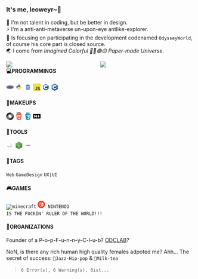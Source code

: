 ### It's me, leoweyr~:wave:

🌱 I'm not talent in coding, but be better in design.  
⚡ I'm a anti-anti-metaverse un-upon-eye antlike-explorer.  
💬 Is focusing on participating in the development codenamed `OdysseyWorld`, of course his core part is closed source.  
:earth_asia: I come from *Imagined Colorful 🔴🔵🟢🟡 Paper-made Universe*.

<img width="50%" align="right" src="https://github-readme-stats.vercel.app/api?username=leoweyr&show_icons=true&icon_color=0078e7&title_color=0078e7">
<img width="50%" align="right" src="https://github-readme-stats.vercel.app/api/top-langs/?username=leoweyr&layout=compact&hide_border=true&hide=html">

#### :computer:PROGRAMMINGS

<!-- languages:start -->
<!-- prettier-ignore-start -->
<!-- markdownlint-disable -->
<code><img height="20" src="https://raw.githubusercontent.com/github/explore/80688e429a7d4ef2fca1e82350fe8e3517d3494d/topics/php/php.png" alt="php" /></code>
<code><img height="20" src="https://raw.githubusercontent.com/github/explore/80688e429a7d4ef2fca1e82350fe8e3517d3494d/topics/python/python.png" alt="python" /></code>
<code><img height="20" src="https://raw.githubusercontent.com/github/explore/80688e429a7d4ef2fca1e82350fe8e3517d3494d/topics/sql/sql.png" alt="sql" /></code>
<code><img height="20" src="https://raw.githubusercontent.com/github/explore/80688e429a7d4ef2fca1e82350fe8e3517d3494d/topics/javascript/javascript.png" alt="javascript" /></code>
<code><img height="20" src="https://raw.githubusercontent.com/github/explore/80688e429a7d4ef2fca1e82350fe8e3517d3494d/topics/c/c.png" alt="c" /></code>
<code><img height="20" src="https://raw.githubusercontent.com/github/explore/80688e429a7d4ef2fca1e82350fe8e3517d3494d/topics/cpp/cpp.png" alt="cpp" /></code>
<!-- markdownlint-restore -->
<!-- markdownlint-restore -->
<!-- prettier-ignore-end -->
<!-- languages:end -->

#### 📝MAKEUPS

<!-- makeup:start -->
<!-- prettier-ignore-start -->
<!-- markdownlint-disable -->
<code><img height="20" src="https://raw.githubusercontent.com/github/explore/80688e429a7d4ef2fca1e82350fe8e3517d3494d/topics/json/json.png" alt="json" /></code>
<code><img height="20" src="https://raw.githubusercontent.com/github/explore/80688e429a7d4ef2fca1e82350fe8e3517d3494d/topics/html/html.png" alt="html" /></code>
<code><img height="20" src="https://raw.githubusercontent.com/github/explore/80688e429a7d4ef2fca1e82350fe8e3517d3494d/topics/css/css.png" alt="css" /></code>
<code><img height="20" src="https://raw.githubusercontent.com/github/explore/80688e429a7d4ef2fca1e82350fe8e3517d3494d/topics/markdown/markdown.png" alt="markdown" /></code>
<!-- markdownlint-restore -->
<!-- markdownlint-restore -->
<!-- prettier-ignore-end -->
<!-- makeup:end -->

#### 🔧TOOLS
<!-- tool:start -->
<!-- prettier-ignore-start -->
<!-- markdownlint-disable -->
<code><img height="20" src="https://raw.githubusercontent.com/github/explore/80688e429a7d4ef2fca1e82350fe8e3517d3494d/topics/mysql/mysql.png" alt="mysql" /></code>
<code><img height="20" src="https://raw.githubusercontent.com/github/explore/80688e429a7d4ef2fca1e82350fe8e3517d3494d/topics/nodejs/nodejs.png" alt="nodejs" /></code>
<code><img height="20" src="https://raw.githubusercontent.com/github/explore/80688e429a7d4ef2fca1e82350fe8e3517d3494d/topics/jquery/jquery.png" alt="jquery" /></code>
<!-- markdownlint-restore -->
<!-- prettier-ignore-end -->
<!-- tool:end -->

#### 🎯TAGS

<!-- tag:start -->
<!-- prettier-ignore-start -->
<!-- markdownlint-disable -->
<code>Web</code>
<code>GameDesign</code>
<code>UX|UI</code>
<!-- markdownlint-restore -->
<!-- prettier-ignore-end -->
<!-- tag:end -->

#### :video_game:GAMES

<!-- interested:start -->
<!-- prettier-ignore-start -->
<!-- markdownlint-disable -->
<code><img height="20" src="assets/img/minecraft.net.ico" alt="minecraft" /></code>
<code><img height="20" src="assets/img/nintendo_switch.png" alt="nintendo_switch" />&nbsp;NINTENDO IS THE FUCKIN' RULER OF THE WORLD!!!</code>
<!-- markdownlint-restore -->
<!-- prettier-ignore-end -->
<!-- interested:end -->

#### 💼ORGANIZATIONS
<!-- organization:start -->
<!-- prettier-ignore-start -->
<!-- markdownlint-disable -->
Founder of a P-o-p-F-u-n-n-y-C-l-u-b? [ODCLAB](https://github.com/ODCLAB)?

NoN, is there any rich human high quality females adpoted me? 
Ahh... The secret of success: <code>🎻Jazz-Hip-pop</code> & <code>🥤Milk-tea</code>
<!-- markdownlint-restore -->
<!-- prettier-ignore-end -->
<!-- orgainization:end -->

> `6 Error(s), 6 Warning(s), 6ist...`
